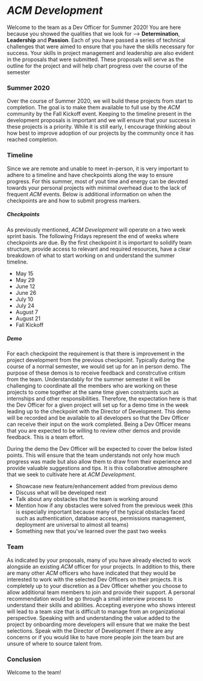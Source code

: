 # _ACM Development_

Welcome to the team as a Dev Officer for Summer 2020! You are here because you showed the qualities that we look for --> __Determination__, __Leadership__ and __Passion__. Each of you have passed a series of technical challenges that were aimed to ensure that you have the skills necessary for success. Your skills in project management and leadership are also evident in the proposals that were submitted. These proposals will serve as the outline for the project and will help chart progress over the course of the semester

### Summer 2020

Over the course of Summer 2020, we will build these projects from start to completion. The goal is to make them available to full use by the _ACM_ community by the Fall Kickoff event. Keeping to the timeline present in the development proposals is important and we will ensure that your success in these projects is a priority. While it is still early, I encourage thinking about how best to improve adoption of our projects by the community once it has reached completion. 

### Timeline

Since we are remote and unable to meet in-person, it is very important to adhere to a timeline and have checkpoints along the way to ensure progress. For this summer, most of yout time and energy can be devoted towards your personal projects with minimal overhead due to the lack of frequent _ACM_ events. Below is additional information on when the checkpoints are and how to submit progress markers.

##### Checkpoints 

As previously mentioned, _ACM Development_ will operate on a two week sprint basis. The following Fridays represent the end of weeks where checkpoints are due. By the first checkpoint it is important to solidify team structure, provide access to relevant and required resources, have a clear breakdown of what to start working on and understand the summer timeline.

 - May 15
 - May 29
 - June 12
 - June 26
 - July 10
 - July 24
 - August 7
 - August 21
 - Fall Kickoff

##### Demo

For each checkpoint the requirement is that there is improvement in the project development from the previous checkpoint. Typically during the course of a normal semester, we would set up for an in person demo. The purpose of these demos is to receive feedback and constrcutive critism from the team. Understandably for the summer semester it will be challenging to coordinate all the members who are working on these projects to come together at the same time given constraints such as internships and other responsibilities. Therefore, the expectation here is that the Dev Officer for a given project will set up for a demo time in the week leading up to the checkpoint with the Director of Development. This demo will be recorded and be available to all developers so that the Dev Officer can receive their input on the work completed. Being a Dev Officer means that you are expected to be willing to review other demos and provide feedback. This is a team effort. 

During the demo the Dev Officer will be expected to cover the below listed points. This will ensure that the team understands not only how much progress was made but also allow them to draw from their experience and provide valuable suggestions and tips. It is this collaborative atmosphere that we seek to cultivate here at _ACM Development_.
 - Showcase new feature/enhancement added from previous demo
 - Discuss what will be developed next
 - Talk about any obstacles that the team is working around
 - Mention how if any obstacles were solved from the previous week (this is especially important because many of the typical obstacles faced such as authentication, database access, permissions management, deployment are universal to almost all teams)
 - Something new that you've learned over the past two weeks

### Team

As indicated by your proposals, many of you have already elected to work alongside an existing _ACM_ officer for your projects. In addition to this, there are many other _ACM_ officers who have indicated that they would be interested to work with the selected Dev Officers on their projects. It is completely up to your discretion as a Dev Officer whether you choose to allow additional team members to join and provide their support. A personal recommendation would be go through a small interview process to understand their skills and abilities. Accepting everyone who shows interest will lead to a team size that is difficult to manage from an organizational perspective. Speaking with and understanding the value added to the project by onboarding more developers will ensure that we make the best selections. Speak with the Director of Development if there are any concerns or if you would like to have more people join the team but are unsure of where to source talent from.

### Conclusion

Welcome to the team!